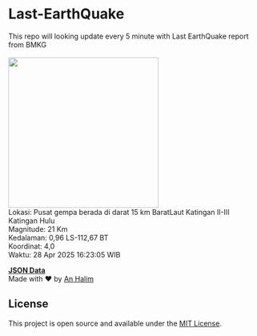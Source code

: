 # Last-EarthQuake
This repo will looking update every 5 minute with Last EarthQuake report from BMKG
<br>
<br>
<img src="undefined" width="300"/>
<br>
Lokasi: Pusat gempa berada di darat 15 km BaratLaut Katingan  II-III Katingan Hulu <br>
Magnitude: 21 Km <br>
Kedalaman: 0,96 LS-112,67 BT <br>
Koordinat: 4,0 <br>
Waktu: 28 Apr 2025 16:23:05 WIB <br>

<a href="./data/data.json">**JSON Data**</a>
<br>
Made with ❤️ by <a href="https://github.com/an-halim">An Halim</a>
## License

This project is open source and available under the [MIT License](LICENSE).

